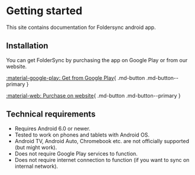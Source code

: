 # Getting started

This site contains documentation for Foldersync android app.

## Installation

You can get FolderSync by purchasing the app on Google Play or from our website.

[:material-google-play: Get from Google Play](https://play.google.com/store/apps/details?id=dk.tacit.android.foldersync.full){ .md-button .md-button--primary }

[:material-web: Purchase on website](https://www.tacit.dk/foldersync/purchase/){ .md-button .md-button--primary }


## Technical requirements
* Requires Android 6.0 or newer.
* Tested to work on phones and tablets with Android OS.
* Android TV, Android Auto, Chromebook etc. are not officially supported (but might work).
* Does not require Google Play services to function.
* Does not require internet connection to function (if you want to sync on internal network).
